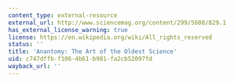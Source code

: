 ```yaml
---
content_type: external-resource
external_url: http://www.sciencemag.org/content/299/5608/829.1
has_external_license_warning: true
license: https://en.wikipedia.org/wiki/All_rights_reserved
status: ''
title: 'Anantomy: The Art of the Oldest Science'
uid: c747dffb-f106-4b61-b981-fa2cb52097fd
wayback_url: ''
---
```

